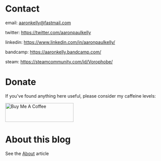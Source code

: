 
# Contact

email: aaronkelly@fastmail.com

twitter: https://twitter.com/aaronpaulkelly

linkedin: https://www.linkedin.com/in/aaronpaulkelly/

bandcamp: https://aaronkelly.bandcamp.com/

steam: https://steamcommunity.com/id/Vorophobe/

# Donate

If you've found anything here useful, please consider my caffeine levels:

<a href="https://www.buymeacoffee.com/aaronkelly" target="_blank"><img src="https://cdn.buymeacoffee.com/buttons/v2/arial-red.png" alt="Buy Me A Coffee" style="height: 60px !important;width: 217px !important;" ></a>

# About this blog

See the <a href="https://aaronpkelly.github.io/About.html">About</a> article